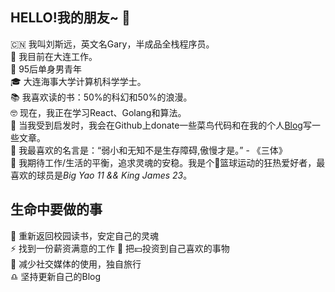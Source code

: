 ## HELLO!我的朋友~ 👋   

:cn:  我叫刘斯远，英文名Gary，半成品全栈程序员。    
👔 我目前在大连工作。  
🧔 95后单身男青年     
🎓 大连海事大学计算机科学学士。       
📚 我喜欢读的书：50%的科幻和50%的浪漫。     
🤓 现在，我正在学习React、Golang和算法。          
📝 当我受到启发时，我会在Github上donate一些菜鸟代码和在我的个人[Blog](https://garyliu1996.github.io/)写一些文章。   
📜 我最喜欢的名言是：“弱小和无知不是生存障碍,傲慢才是。” - 《三体》   
👫 我期待工作/生活的平衡，追求灵魂的安稳。我是个🏀篮球运动的狂热爱好者，最喜欢的球员是*Big Yao 11 && King James 23*。   
## 生命中要做的事

🌱 重新返回校园读书，安定自己的灵魂   
⚡ 找到一份薪资满意的工作
🏀 把💴投资到自己喜欢的事物    
🙆 减少社交媒体的使用，独自旅行   
♎ 坚持更新自己的Blog


<!--
**GaryLiu1996/GaryLiu1996** is a ✨ _special_ ✨ repository because its `README.md` (this file) appears on your GitHub profile.

Here are some ideas to get you started:

- 🔭 I’m currently working on ...
- 🌱 I’m currently learning ...
- 👯 I’m looking to collaborate on ...
- 🤔 I’m looking for help with ...
- 💬 Ask me about ...
- 📫 How to reach me: ...
- 😄 Pronouns: ...
- ⚡ Fun fact: ...
-->
